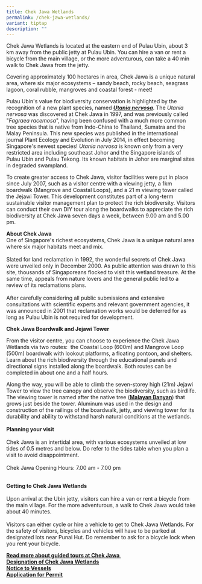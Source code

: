 ```yaml
---
title: Chek Jawa Wetlands
permalink: /chek-jawa-wetlands/
variant: tiptap
description: ""
---
```

<p>Chek Jawa Wetlands is located at the eastern end of Pulau Ubin, about
3 km away from the public jetty at Pulau Ubin. You can hire a van or rent
a bicycle from the main village, or the more adventurous, can take a 40
min walk to Chek Jawa from the jetty.</p>
<p>Covering approximately 100 hectares in area, Chek Jawa is a unique natural
area, where six major ecosystems – sandy beach, rocky beach, seagrass lagoon,
coral rubble, mangroves and coastal forest - meet!</p>
<p>Pulau Ubin's value for biodiversity conservation is highlighted by the
recognition of a new plant species, named <strong><em><a href="https://www.nparks.gov.sg/florafaunaweb/flora/7/2/7288" rel="noopener noreferrer" target="_blank">Utania nervosa</a></em></strong>.
The <em>Utania nervosa</em> was discovered at Chek Jawa in 1997, and was
previously called "<em>Fagraea racemosa</em>", having been confused with
a much more common tree species that is native from Indo-China to Thailand,
Sumatra and the Malay Peninsula. This new species was published in the
international journal Plant Ecology and Evolution in July 2014, in effect
becoming Singapore's newest species! <em>Utania nervosa</em> is known only
from a very restricted area including southeast Johor and the Singapore
islands of Pulau Ubin and Pulau Tekong. Its known habitats in Johor are
marginal sites in degraded swampland.</p>
<p>To create greater access to Chek Jawa, visitor facilities were put in
place since July 2007, such as a visitor centre with a viewing jetty, a
1km boardwalk (Mangrove and Coastal Loops), and a 21 m viewing tower called
the Jejawi Tower. This development constitutes part of a long-term sustainable
visitor management plan to protect the rich biodiversity. Visitors can
conduct their own DIY tour along the boardwalks to appreciate the rich
biodiversity at Chek Jawa seven days a week, between 9.00 am and 5.00 pm.&nbsp;</p>
<p></p>
<p><strong>About Chek Jawa</strong>
<br>One of Singapore's richest ecosystems, Chek Jawa is a unique natural area
where six major habitats meet and mix.&nbsp;
<br>
<br>Slated for land reclamation in 1992, the wonderful secrets of Chek Jawa
were unveiled only in December 2000. As public attention was drawn to this
site, thousands of Singaporeans flocked to visit this wetland treasure.
At the same time, appeals from nature lovers and the general public led
to a review of its reclamations plans.
<br>
<br>After carefully considering all public submissions and extensive consultations
with scientific experts and relevant government agencies, it was announced
in 2001 that reclamation works would be deferred for as long as Pulau Ubin
is not required for development.&nbsp;</p>
<p></p>
<p><strong>Chek Jawa Boardwalk and Jejawi Tower</strong>
</p>
<p>From the visitor centre, you can choose to experience the Chek Jawa Wetlands
via two routes: &nbsp;the Coastal Loop (600m) and Mangrove Loop (500m)
boardwalk with lookout platforms, a floating pontoon, and shelters. Learn
about the rich biodiversity through the educational panels and directional
signs installed along the boardwalk. Both routes can be completed in about
one and a half hours.</p>
<p>Along the way, you will be able to climb the seven-storey high (21m) Jejawi
Tower to view the tree canopy and observe the biodiversity, such as birdlife.
The viewing tower is named after the native tree (<strong><a href="https://www.nparks.gov.sg/florafaunaweb/flora/2/9/2912" rel="noopener noreferrer" target="_blank">Malayan Banyan</a></strong>)
that grows just beside the tower. Aluminum was used in the design and construction
of the railings of the boardwalk, jetty, and viewing tower for its durability
and ability to withstand harsh natural conditions at the wetlands.
<br>
<br><strong>Planning your visit</strong>
<br>
<br>Chek Jawa is an intertidal area, with various ecosystems unveiled at low
tides of 0.5 metres and below. Do refer to the tides table when you plan
a visit to avoid disappointment.
<br>
<br>Chek Jawa Opening Hours: 7.00 am - 7.00 pm</p>
<p>
<br><strong>Getting to Chek Jawa Wetlands</strong>
<br>
<br>Upon arrival at the Ubin jetty, visitors can hire a van or rent a bicycle
from the main village. For the more adventurous, a walk to Chek Jawa would
take about 40 minutes.
<br>
<br>Visitors can either cycle or hire a vehicle to get to Chek Jawa Wetlands.
For the safety of visitors, bicycles and vehicles will have to be parked
at designated lots near Punai Hut. Do remember to ask for a bicycle lock
when you rent your bicycle.</p>
<p></p>
<p><strong><a href="https://www.nparks.gov.sg/pulau-ubin/activities/nature-walks-and-trails/chek-jawa-wetlands-tour" rel="noopener noreferrer" target="_blank">Read more about guided tours at Chek Jawa&nbsp;</a></strong>
<br><strong><a href="https://www.nparks.gov.sg/~/media/nparks-real-content/gardens-parks-and-nature/parks-and-nature-reserve/pulau-ubin/documents/cjw-designation.pdf?la=en" rel="noopener noreferrer" target="_blank">Designation of Chek Jawa Wetlands</a></strong>
<br><strong><a href="https://www.nparks.gov.sg/-/media/ubin/chek-jawa/cjw-notice-to-vessel-v6.pdf" rel="noopener noreferrer nofollow" target="_blank">Notice to Vessels</a></strong>
<br><strong><a href="https://www.nparks.gov.sg/-/media/ubin/forms/cjw-permit-(updated-2023).pdf" rel="noopener noreferrer nofollow" target="_blank">Application for Permit</a></strong>
</p>